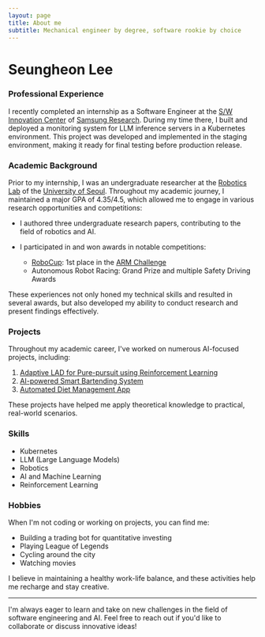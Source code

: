 ```yaml
---
layout: page
title: About me
subtitle: Mechanical engineer by degree, software rookie by choice
---
```


# Seungheon Lee

### Professional Experience

I recently completed an internship as a Software Engineer at the [S/W Innovation Center](https://research.samsung.com/software-engineering) of [Samsung Research](https://research.samsung.com/). During my time there, I built and deployed a monitoring system for LLM inference servers in a Kubernetes environment. This project was developed and implemented in the staging environment, making it ready for final testing before production release.

### Academic Background

Prior to my internship, I was an undergraduate researcher at the [Robotics Lab](https://robotics.uos.ac.kr/) of the [University of Seoul](https://english.uos.ac.kr/). Throughout my academic journey, I maintained a major GPA of 4.35/4.5, which allowed me to engage in various research opportunities and competitions:

- I authored three undergraduate research papers, contributing to the field of robotics and AI.

- I participated in and won awards in notable competitions:
  - [RoboCup](https://www.robocup.org/): 1st place in the [ARM Challenge](https://arm.robocup.org/)
  - Autonomous Robot Racing: Grand Prize and multiple Safety Driving Awards

These experiences not only honed my technical skills and resulted in several awards, but also developed my ability to conduct research and present findings effectively.

### Projects

Throughout my academic career, I've worked on numerous AI-focused projects, including:

1. [Adaptive LAD for Pure-pursuit using Reinforcement Learning](https://github.com/Githarold/AdaptiveLAD-PurePursuitRL)
2. [AI-powered Smart Bartending System](https://github.com/Githarold/BartendAiRtist)
3. [Automated Diet Management App](https://github.com/Githarold/NutriScan)

These projects have helped me apply theoretical knowledge to practical, real-world scenarios.

### Skills

- Kubernetes
- LLM (Large Language Models)
- Robotics
- AI and Machine Learning
- Reinforcement Learning

### Hobbies

When I'm not coding or working on projects, you can find me:

- Building a trading bot for quantitative investing
- Playing League of Legends
- Cycling around the city
- Watching movies

I believe in maintaining a healthy work-life balance, and these activities help me recharge and stay creative.

---

I'm always eager to learn and take on new challenges in the field of software engineering and AI. Feel free to reach out if you'd like to collaborate or discuss innovative ideas!
